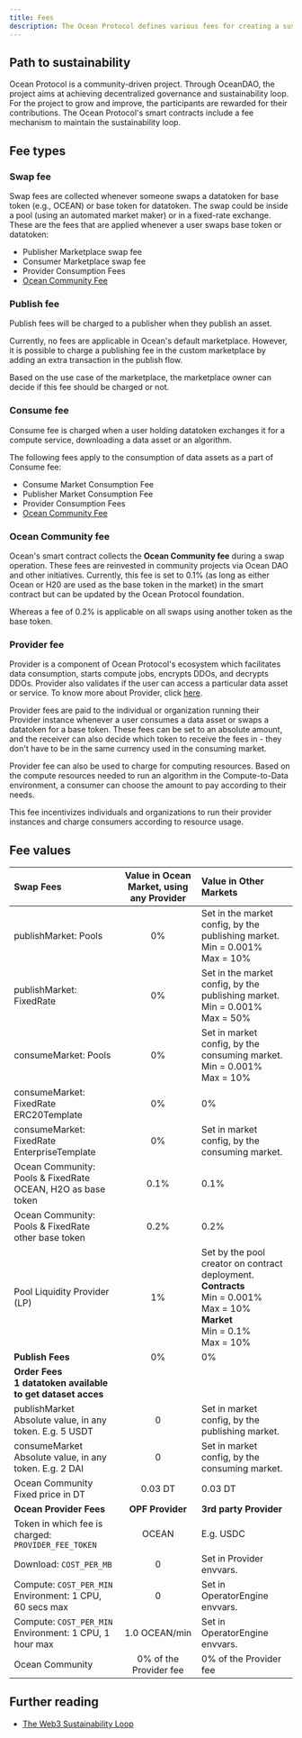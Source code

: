 ```yaml
---
title: Fees
description: The Ocean Protocol defines various fees for creating a sustainability loop.
---
```


## Path to sustainability

Ocean Protocol is a community-driven project. Through OceanDAO, the project aims at achieving decentralized governance and sustainability loop. For the project to grow and improve, the participants are rewarded for their contributions. The Ocean Protocol's smart contracts include a fee mechanism to maintain the sustainability loop.

## Fee types

### Swap fee

Swap fees are collected whenever someone swaps a datatoken for base token (e.g., OCEAN) or base token for datatoken. The swap could be inside a pool (using an automated market maker) or in a fixed-rate exchange.
These are the fees that are applied whenever a user swaps base token or datatoken:

- Publisher Marketplace swap fee
- Consumer Marketplace swap fee
- Provider Consumption Fees
- [Ocean Community Fee](#ocean-community-fee)

### Publish fee

Publish fees will be charged to a publisher when they publish an asset.

Currently, no fees are applicable in Ocean's default marketplace. However, it is possible to charge a publishing fee in the custom marketplace by adding an extra transaction in the publish flow.

Based on the use case of the marketplace, the marketplace owner can decide if this fee should be charged or not.

### Consume fee

Consume fee is charged when a user holding datatoken exchanges it for a compute service, downloading a data asset or an algorithm.

The following fees apply to the consumption of data assets as a part of Consume fee:

- Consume Market Consumption Fee
- Publisher Market Consumption Fee
- Provider Consumption Fees
- [Ocean Community Fee](#ocean-community-fee)

### Ocean Community fee

Ocean's smart contract collects the **Ocean Community fee** during a swap operation. These fees are reinvested in community projects via Ocean DAO and other initiatives. Currently, this fee is set to 0.1% (as long as either Ocean or H20 are used as the base token in the market) in the smart contract but can be updated by the Ocean Protocol foundation.

Whereas a fee of 0.2% is applicable on all swaps using another token as the base token.

### Provider fee

Provider is a component of Ocean Protocol's ecosystem which facilitates data consumption, starts compute jobs, encrypts DDOs, and decrypts DDOs. Provider also validates if the user can access a particular data asset or service. To know more about Provider, click [here](https://github.com/oceanprotocol/provider).

Provider fees are paid to the individual or organization running their Provider instance whenever a user consumes a data asset or swaps a datatoken for a base token. These fees can be set to an absolute amount, and the receiver can also decide which token to receive the fees in - they don't have to be in the same currency used in the consuming market.

Provider fee can also be used to charge for computing resources. Based on the compute resources needed to run an algorithm in the Compute-to-Data environment, a consumer can choose the amount to pay according to their needs.

This fee incentivizes individuals and organizations to run their provider instances and charge consumers according to resource usage.

## Fee values

| Swap Fees                                                     | Value in Ocean Market, using any Provider | Value in Other Markets                                                                                                                           |
| :------------------------------------------------------------ | :----------------------------------------:| :----------------------------------------------------------------------------------------------------------------------------------------------- |
| publishMarket: Pools                                          | 0%                                        | Set in the market config, by the publishing market.<br>Min = 0.001%<br>Max = 10%                                                                 |
| publishMarket: FixedRate                                      | 0%                                        | Set in the market config, by the publishing market.<br>Min = 0.001%<br>Max = 50%                                                                 |
| consumeMarket: Pools                                          | 0%                                        | Set in market config, by the consuming market.<br>Min = 0.001%<br>Max = 10%                                                                      |
| consumeMarket: FixedRate<br>ERC20Template                     | 0%                                        | 0%                                                                                                                                               |
| consumeMarket: FixedRate<br>EnterpriseTemplate                | 0%                                        | Set in market config, by the consuming market.                                                                                                   |
| Ocean Community: Pools & FixedRate<br>OCEAN, H2O as base token| 0.1%                                      | 0.1%                                                                                                                                             |
| Ocean Community: Pools & FixedRate<br>other base token        | 0.2%                                      | 0.2%                                                                                                                                             |
| Pool Liquidity Provider (LP)                                  | 1%                                        | Set by the pool creator on contract deployment.<br><b>Contracts</b> <br> Min = 0.001% <br>Max = 10%<br><b>Market</b> <br>Min = 0.1% <br>Max = 10%|
| <b>Publish Fees</b>                                           | 0%                                        | 0%                                                                                                                                               |
| <b>Order Fees <br>1 datatoken available to get dataset acces  |                                           |                                                                                                                                                  |
| publishMarket<br>Absolute value, in any token. E.g. 5 USDT    | 0                                         | Set in market config, by the publishing market.                                                                                                  |
| consumeMarket<br>Absolute value, in any token. E.g. 2 DAI     | 0                                         | Set in market config, by the consuming market.                                                                                                   |
| Ocean Community<br>Fixed price in DT                          | 0.03 DT                                   | 0.03 DT                                                                                                                                          |
| <b>Ocean Provider Fees</b>                                    | <b>OPF Provider</b>                       | <b>3rd party Provider</b>                                                                                                                        |
| Token in which fee is charged: `PROVIDER_FEE_TOKEN`           | OCEAN                                     | E.g. USDC                                                                                                                                        |
| Download: `COST_PER_MB`                                       | 0                                         | Set in Provider envvars.                                                                                                                         |
| Compute: `COST_PER_MIN`<br> Environment: 1 CPU, 60 secs max   | 0                                         | Set in OperatorEngine envvars.                                                                                                                   |
| Compute: `COST_PER_MIN`<br> Environment: 1 CPU, 1 hour max    | 1.0 OCEAN/min                             | Set in OperatorEngine envvars.                                                                                                                   |
| Ocean Community                                               | 0% of the Provider fee                    | 0% of the Provider fee                                                                                                                           |

## Further reading

- [The Web3 Sustainability Loop](https://blog.oceanprotocol.com/the-web3-sustainability-loop-b2a4097a36e)
